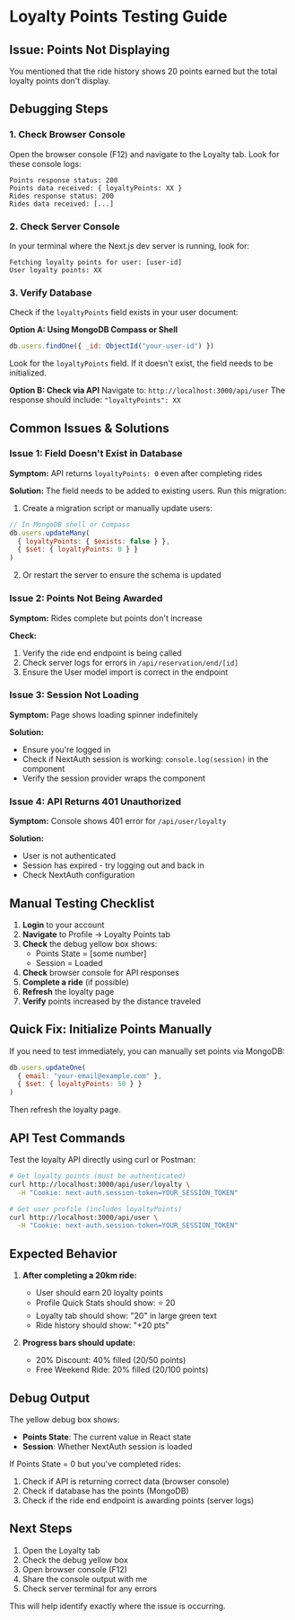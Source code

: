 # Loyalty Points Testing Guide

## Issue: Points Not Displaying

You mentioned that the ride history shows 20 points earned but the total loyalty points don't display.

## Debugging Steps

### 1. Check Browser Console
Open the browser console (F12) and navigate to the Loyalty tab. Look for these console logs:

```
Points response status: 200
Points data received: { loyaltyPoints: XX }
Rides response status: 200
Rides data received: [...]
```

### 2. Check Server Console
In your terminal where the Next.js dev server is running, look for:

```
Fetching loyalty points for user: [user-id]
User loyalty points: XX
```

### 3. Verify Database
Check if the `loyaltyPoints` field exists in your user document:

**Option A: Using MongoDB Compass or Shell**
```javascript
db.users.findOne({ _id: ObjectId("your-user-id") })
```

Look for the `loyaltyPoints` field. If it doesn't exist, the field needs to be initialized.

**Option B: Check via API**
Navigate to: `http://localhost:3000/api/user`
The response should include: `"loyaltyPoints": XX`

## Common Issues & Solutions

### Issue 1: Field Doesn't Exist in Database
**Symptom:** API returns `loyaltyPoints: 0` even after completing rides

**Solution:** The field needs to be added to existing users. Run this migration:

1. Create a migration script or manually update users:
```javascript
// In MongoDB shell or Compass
db.users.updateMany(
  { loyaltyPoints: { $exists: false } },
  { $set: { loyaltyPoints: 0 } }
)
```

2. Or restart the server to ensure the schema is updated

### Issue 2: Points Not Being Awarded
**Symptom:** Rides complete but points don't increase

**Check:**
1. Verify the ride end endpoint is being called
2. Check server logs for errors in `/api/reservation/end/[id]`
3. Ensure the User model import is correct in the endpoint

### Issue 3: Session Not Loading
**Symptom:** Page shows loading spinner indefinitely

**Solution:**
- Ensure you're logged in
- Check if NextAuth session is working: `console.log(session)` in the component
- Verify the session provider wraps the component

### Issue 4: API Returns 401 Unauthorized
**Symptom:** Console shows 401 error for `/api/user/loyalty`

**Solution:**
- User is not authenticated
- Session has expired - try logging out and back in
- Check NextAuth configuration

## Manual Testing Checklist

1. **Login** to your account
2. **Navigate** to Profile → Loyalty Points tab
3. **Check** the debug yellow box shows:
   - Points State = [some number]
   - Session = Loaded
4. **Check** browser console for API responses
5. **Complete a ride** (if possible)
6. **Refresh** the loyalty page
7. **Verify** points increased by the distance traveled

## Quick Fix: Initialize Points Manually

If you need to test immediately, you can manually set points via MongoDB:

```javascript
db.users.updateOne(
  { email: "your-email@example.com" },
  { $set: { loyaltyPoints: 50 } }
)
```

Then refresh the loyalty page.

## API Test Commands

Test the loyalty API directly using curl or Postman:

```bash
# Get loyalty points (must be authenticated)
curl http://localhost:3000/api/user/loyalty \
  -H "Cookie: next-auth.session-token=YOUR_SESSION_TOKEN"

# Get user profile (includes loyaltyPoints)
curl http://localhost:3000/api/user \
  -H "Cookie: next-auth.session-token=YOUR_SESSION_TOKEN"
```

## Expected Behavior

1. **After completing a 20km ride:**
   - User should earn 20 loyalty points
   - Profile Quick Stats should show: ⭐ 20
   - Loyalty tab should show: "20" in large green text
   - Ride history should show: "+20 pts"

2. **Progress bars should update:**
   - 20% Discount: 40% filled (20/50 points)
   - Free Weekend Ride: 20% filled (20/100 points)

## Debug Output

The yellow debug box shows:
- **Points State**: The current value in React state
- **Session**: Whether NextAuth session is loaded

If Points State = 0 but you've completed rides:
1. Check if API is returning correct data (browser console)
2. Check if database has the points (MongoDB)
3. Check if the ride end endpoint is awarding points (server logs)

## Next Steps

1. Open the Loyalty tab
2. Check the debug yellow box
3. Open browser console (F12)
4. Share the console output with me
5. Check server terminal for any errors

This will help identify exactly where the issue is occurring.
